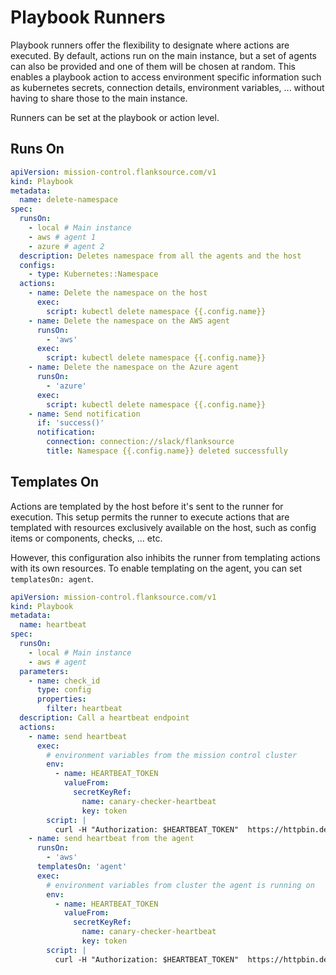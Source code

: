 # Playbook Runners

Playbook runners offer the flexibility to designate where actions are executed. By default, actions run on the main instance, but a set of agents can also be provided and one of them will be chosen at random.
This enables a playbook action to access environment specific information such as kubernetes secrets, connection details, environment variables, ... without having to share those to the main instance.

Runners can be set at the playbook or action level.

## Runs On

```yaml title='delete-namespace.yaml'
apiVersion: mission-control.flanksource.com/v1
kind: Playbook
metadata:
  name: delete-namespace
spec:
  runsOn:
    - local # Main instance
    - aws # agent 1
    - azure # agent 2
  description: Deletes namespace from all the agents and the host
  configs:
    - type: Kubernetes::Namespace
  actions:
    - name: Delete the namespace on the host
      exec:
        script: kubectl delete namespace {{.config.name}}
    - name: Delete the namespace on the AWS agent
      runsOn:
        - 'aws'
      exec:
        script: kubectl delete namespace {{.config.name}}
    - name: Delete the namespace on the Azure agent
      runsOn:
        - 'azure'
      exec:
        script: kubectl delete namespace {{.config.name}}
    - name: Send notification
      if: 'success()'
      notification:
        connection: connection://slack/flanksource
        title: Namespace {{.config.name}} deleted successfully
```

## Templates On

Actions are templated by the host before it's sent to the runner for execution. This setup permits the runner to execute actions that are templated with resources exclusively available on the host, such as config items or components, checks, ... etc.

However, this configuration also inhibits the runner from templating actions with its own resources. To enable templating on the agent, you can set `templatesOn: agent`.

```yaml title='heartbeat.yaml'
apiVersion: mission-control.flanksource.com/v1
kind: Playbook
metadata:
  name: heartbeat
spec:
  runsOn:
    - local # Main instance
    - aws # agent
  parameters:
    - name: check_id
      type: config
      properties:
        filter: heartbeat
  description: Call a heartbeat endpoint
  actions:
    - name: send heartbeat
      exec:
        # environment variables from the mission control cluster
        env:
          - name: HEARTBEAT_TOKEN
            valueFrom:
              secretKeyRef:
                name: canary-checker-heartbeat
                key: token
        script: |
          curl -H "Authorization: $HEARTBEAT_TOKEN"  https://httpbin.demo.aws.flanksource.com/bearer
    - name: send heartbeat from the agent
      runsOn:
        - 'aws'
      templatesOn: 'agent'
      exec:
        # environment variables from cluster the agent is running on
        env:
          - name: HEARTBEAT_TOKEN
            valueFrom:
              secretKeyRef:
                name: canary-checker-heartbeat
                key: token
        script: |
          curl -H "Authorization: $HEARTBEAT_TOKEN"  https://httpbin.demo.aws.flanksource.com/bearer
```
